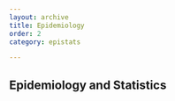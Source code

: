 ```yaml
---
layout: archive
title: Epidemiology
order: 2
category: epistats

---
```


## Epidemiology and Statistics
